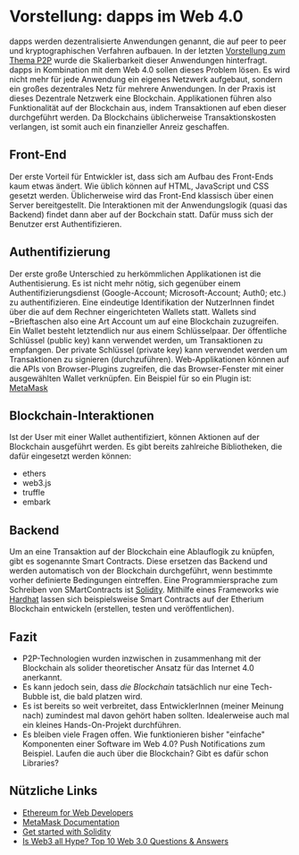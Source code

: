 # Vorstellung: dapps im Web 4.0

dapps werden dezentralisierte Anwendungen genannt, die auf peer to peer und kryptographischen Verfahren aufbauen. In der letzten [Vorstellung zum Thema P2P](vorstellung-unused.md) wurde die Skalierbarkeit dieser Anwendungen hinterfragt. dapps in Kombination mit dem Web 4.0 sollen dieses Problem lösen. Es wird nicht mehr für jede Anwendung ein eigenes Netzwerk aufgebaut, sondern ein großes dezentrales Netz für mehrere Anwendungen. In der Praxis ist dieses Dezentrale Netzwerk eine Blockchain. Applikationen führen also Funktionalität auf der Blockchain aus, indem Transaktionen auf eben dieser durchgeführt werden. Da Blockchains üblicherweise Transaktionskosten verlangen, ist somit auch ein finanzieller Anreiz geschaffen. 

## Front-End
Der erste Vorteil für Entwickler ist, dass sich am Aufbau des Front-Ends kaum etwas ändert. Wie üblich können auf HTML, JavaScript und CSS gesetzt werden. Üblicherweise wird das Front-End klassisch über einen Server bereitgestellt. Die Interaktionen mit der Anwendungslogik (quasi das Backend) findet dann aber auf der Bockchain statt. Dafür muss sich der Benutzer erst Authentifizieren.

## Authentifizierung
Der erste große Unterschied zu herkömmlichen Applikationen ist die Authentisierung. Es ist nicht mehr nötig, sich gegenüber einem Authentifizierungsdienst (Google-Account; Microsoft-Account; Auth0; etc.) zu authentifizieren. Eine eindeutige Identifikation der NutzerInnen findet über die auf dem Rechner eingerichteten Wallets statt. Wallets sind ~Brieftaschen also eine Art Account um auf eine Blockchain zuzugreifen. Ein Wallet besteht letztendlich nur aus einem Schlüsselpaar. Der öffentliche Schlüssel (public key) kann verwendet werden, um Transaktionen zu empfangen. Der private Schlüssel (private key) kann verwendet werden um Transaktionen zu signieren (durchzuführen). Web-Applikationen können auf die APIs von Browser-Plugins zugreifen, die das Browser-Fenster mit einer ausgewählten Wallet verknüpfen. Ein Beispiel für so ein Plugin ist: [MetaMask](https://metamask.io/)

## Blockchain-Interaktionen
Ist der User mit einer Wallet authentifiziert, können Aktionen auf der Blockchain ausgeführt werden. Es gibt bereits zahlreiche Bibliotheken, die dafür eingesetzt werden können:
- ethers
- web3.js
- truffle
- embark

## Backend
Um an eine Transaktion auf der Blockchain eine Ablauflogik zu knüpfen, gibt es sogenannte Smart Contracts. Diese ersetzen das Backend und werden automatisch von der Blockchain durchgeführt, wenn bestimmte vorher definierte Bedingungen eintreffen. Eine Programmiersprache zum Schreiben von SMartContracts ist [Solidity](https://docs.soliditylang.org/en/v0.8.11/). Mithilfe eines Frameworks wie [Hardhat](https://hardhat.org/) lassen sich beispielsweise Smart Contracts auf der Etherium Blockchain entwickeln (erstellen, testen und veröffentlichen).

## Fazit
- P2P-Technologien wurden inzwischen in zusammenhang mit der Blockchain als solider theoretischer Ansatz für das Internet 4.0 anerkannt.
- Es kann jedoch sein, dass *die Blockchain* tatsächlich nur eine Tech-Bubble ist, die bald platzen wird.
- Es ist bereits so weit verbreitet, dass EntwicklerInnen (meiner Meinung nach) zumindest mal davon gehört haben sollten. Idealerweise auch mal ein kleines Hands-On-Projekt durchführen.
- Es bleiben viele Fragen offen. Wie funktionieren bisher "einfache" Komponenten einer Software im Web 4.0? Push Notifications zum Beispiel. Laufen die auch über die Blockchain? Gibt es dafür schon Libraries?

## Nützliche Links
- [Ethereum for Web Developers](https://link.springer.com/book/10.1007/978-1-4842-5278-9)
- [MetaMask Documentation](https://docs.metamask.io/guide/)
- [Get started with Solidity](https://karl.tech/learning-solidity-part-1-deploy-a-contract/)
- [Is Web3 all Hype? Top 10 Web 3.0 Questions & Answers](https://www.youtube.com/watch?v=wHTcrmhskto)

